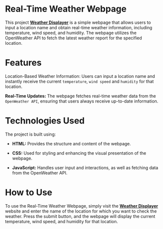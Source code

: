 # Real-Time Weather Webpage
This project **[Weather Displayer](https://manoj-098.github.io/Weather_Displayer/)** is a simple webpage that allows users to input a location name and obtain real-time weather information, including temperature, wind speed, and humidity. The webpage utilizes the OpenWeather API to fetch the latest weather report for the specified location.

# Features
Location-Based Weather Information: Users can input a location name and instantly receive the current `temperature`, `wind speed` and `humidity` for that location.

**Real-Time Updates:** The webpage fetches real-time weather data from the `OpenWeather API`, ensuring that users always receive up-to-date information.

# Technologies Used
The project is built using:

- **HTML:** Provides the structure and content of the webpage.

- **CSS:** Used for styling and enhancing the visual presentation of the webpage.

- **JavaScript:** Handles user input and interactions, as well as fetching data from the OpenWeather API.

# How to Use
To use the Real-Time Weather Webpage, simply visit the **[Weather Displayer](https://manoj-098.github.io/Weather_Displayer/)** website and enter the name of the location for which you want to check the weather. Press the submit button, and the webpage will display the current temperature, wind speed, and humidity for that location.
